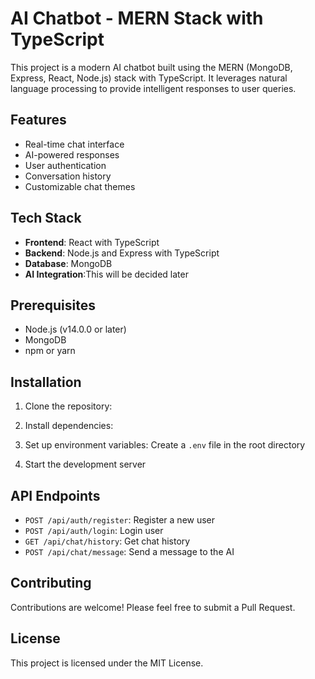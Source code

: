 # AI Chatbot - MERN Stack with TypeScript

This project is a modern AI chatbot built using the MERN (MongoDB, Express, React, Node.js) stack with TypeScript. It leverages natural language processing to provide intelligent responses to user queries.

## Features

- Real-time chat interface
- AI-powered responses
- User authentication
- Conversation history
- Customizable chat themes

## Tech Stack

- **Frontend**: React with TypeScript
- **Backend**: Node.js and Express with TypeScript
- **Database**: MongoDB
- **AI Integration**:This will be decided later

## Prerequisites

- Node.js (v14.0.0 or later)
- MongoDB
- npm or yarn

## Installation

1. Clone the repository:

2. Install dependencies:

3. Set up environment variables:
Create a `.env` file in the root directory 

4. Start the development server

## API Endpoints

- `POST /api/auth/register`: Register a new user
- `POST /api/auth/login`: Login user
- `GET /api/chat/history`: Get chat history
- `POST /api/chat/message`: Send a message to the AI

## Contributing

Contributions are welcome! Please feel free to submit a Pull Request.

## License

This project is licensed under the MIT License.